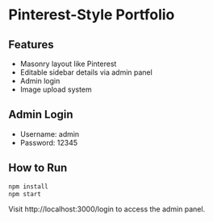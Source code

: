 
# Pinterest-Style Portfolio

## Features
- Masonry layout like Pinterest
- Editable sidebar details via admin panel
- Admin login
- Image upload system

## Admin Login
- Username: admin
- Password: 12345

## How to Run
```bash
npm install
npm start
```

Visit http://localhost:3000/login to access the admin panel.
